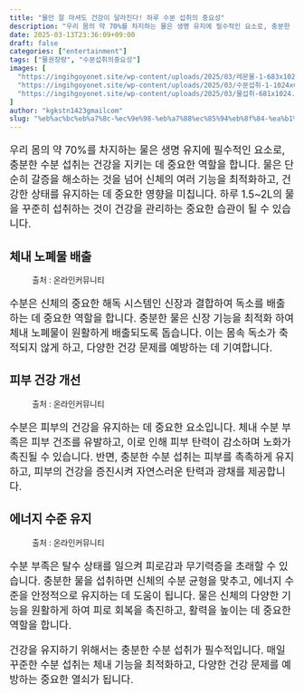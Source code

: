 ```yaml
---
title: "물만 잘 마셔도 건강이 달라진다! 하루 수분 섭취의 중요성"
description: "우리 몸의 약 70%를 차지하는 물은 생명 유지에 필수적인 요소로, 충분한 수분 섭취는 건강을 지키는 데 중요한 역할을 합니다. 물은 단순히 갈증을 해소하는 것을 넘어 신체의 여러 기능을 최적화하고, 건강한 상태를 유지하는 데 중요한 영향을 미칩니다. 하루 1.5~2L"
date: 2025-03-13T23:36:09+09:00
draft: false
categories: ["entertainment"]
tags: ["물권장량", "수분섭취의중요성"]
images: [
  "https://ingihgoyonet.site/wp-content/uploads/2025/03/레몬물-1-683x1024.jpg"
  "https://ingihgoyonet.site/wp-content/uploads/2025/03/수분섭취-1-1024x683.jpg"
  "https://ingihgoyonet.site/wp-content/uploads/2025/03/물섭취-681x1024.jpg"
]
author: "kgkstn1423gmailcom"
slug: "%eb%ac%bc%eb%a7%8c-%ec%9e%98-%eb%a7%88%ec%85%94%eb%8f%84-%ea%b1%b4%ea%b0%95%ec%9d%b4-%eb%8b%ac%eb%9d%bc%ec%a7%84%eb%8b%a4-%ed%95%98%eb%a3%a8-%ec%88%98%eb%b6%84-%ec%84%ad%ec%b7%a8%ec%9d%98-%ec%a4%91"
---
```


<p style="font-size:18px">우리 몸의 약 70%를 차지하는 물은 생명 유지에 필수적인 요소로, 충분한 수분 섭취는 건강을 지키는 데 중요한 역할을 합니다. 물은 단순히 갈증을 해소하는 것을 넘어 신체의 여러 기능을 최적화하고, 건강한 상태를 유지하는 데 중요한 영향을 미칩니다. 하루 1.5~2L의 물을 꾸준히 섭취하는 것이 건강을 관리하는 중요한 습관이 될 수 있습니다.</p> <h2 >체내 노폐물 배출</h2> <figure ><img src="https://ingihgoyonet.site/wp-content/uploads/2025/03/레몬물-1-683x1024.jpg" alt="" style="aspect-ratio:16/9;object-fit:cover"/><figcaption >출처 : 온라인커뮤니티</figcaption></figure> <p style="font-size:18px">수분은 신체의 중요한 해독 시스템인 신장과 결합하여 독소를 배출하는 데 중요한 역할을 합니다. 충분한 물은 신장 기능을 최적화 하여 체내 노폐물이 원활하게 배출되도록 돕습니다. 이는 몸속 독소가 축적되지 않게 하고, 다양한 건강 문제를 예방하는 데 기여합니다.</p> <h2 >피부 건강 개선</h2> <figure ><img src="https://ingihgoyonet.site/wp-content/uploads/2025/03/수분섭취-1-1024x683.jpg" alt="" style="aspect-ratio:16/9;object-fit:cover"/><figcaption >출처 : 온라인커뮤니티</figcaption></figure> <p style="font-size:18px">수분은 피부의 건강을 유지하는 데 중요한 요소입니다. 체내 수분 부족은 피부 건조를 유발하고, 이로 인해 피부 탄력이 감소하며 노화가 촉진될 수 있습니다. 반면, 충분한 수분 섭취는 피부를 촉촉하게 유지하고, 피부의 건강을 증진시켜 자연스러운 탄력과 광채를 제공합니다.</p> <h2 >에너지 수준 유지</h2> <figure ><img src="https://ingihgoyonet.site/wp-content/uploads/2025/03/물섭취-681x1024.jpg" alt="" style="aspect-ratio:16/9;object-fit:cover"/><figcaption >출처 : 온라인커뮤니티</figcaption></figure> <p style="font-size:18px">수분 부족은 탈수 상태를 일으켜 피로감과 무기력증을 초래할 수 있습니다. 충분한 물을 섭취하면 신체의 수분 균형을 맞추고, 에너지 수준을 안정적으로 유지하는 데 도움이 됩니다. 물은 신체의 다양한 기능을 원활하게 하여 피로 회복을 촉진하고, 활력을 높이는 데 중요한 역할을 합니다.</p> <p style="font-size:18px">건강을 유지하기 위해서는 충분한 수분 섭취가 필수적입니다. 매일 꾸준한 수분 섭취는 체내 기능을 최적화하고, 다양한 건강 문제를 예방하는 중요한 열쇠가 됩니다.</p>